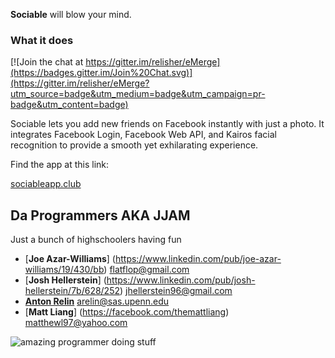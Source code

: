 **Sociable** will blow your mind.

### What it does

[![Join the chat at https://gitter.im/relisher/eMerge](https://badges.gitter.im/Join%20Chat.svg)](https://gitter.im/relisher/eMerge?utm_source=badge&utm_medium=badge&utm_campaign=pr-badge&utm_content=badge)

Sociable lets you add new friends on Facebook instantly with just a photo. It integrates Facebook Login, Facebook Web API, and Kairos facial recognition to provide a smooth yet exhilarating experience.

Find the app at this link:

[sociableapp.club](http://www.sociableapp.club)

Da Programmers AKA JJAM
---------------------
Just a bunch of highschoolers having fun


- [**Joe Azar-Williams**] (https://www.linkedin.com/pub/joe-azar-williams/19/430/bb) <flatflop@gmail.com>
- [**Josh Hellerstein**] (https://www.linkedin.com/pub/josh-hellerstein/7b/628/252) <jhellerstein96@gmail.com>
- [**Anton Relin**](https://www.twitter.com/russianrelish) <arelin@sas.upenn.edu>
- [**Matt Liang**] (https://facebook.com/themattliang) <matthewl97@yahoo.com>


![amazing programmer doing stuff](http://i.imgur.com/VhlQK.gif)
